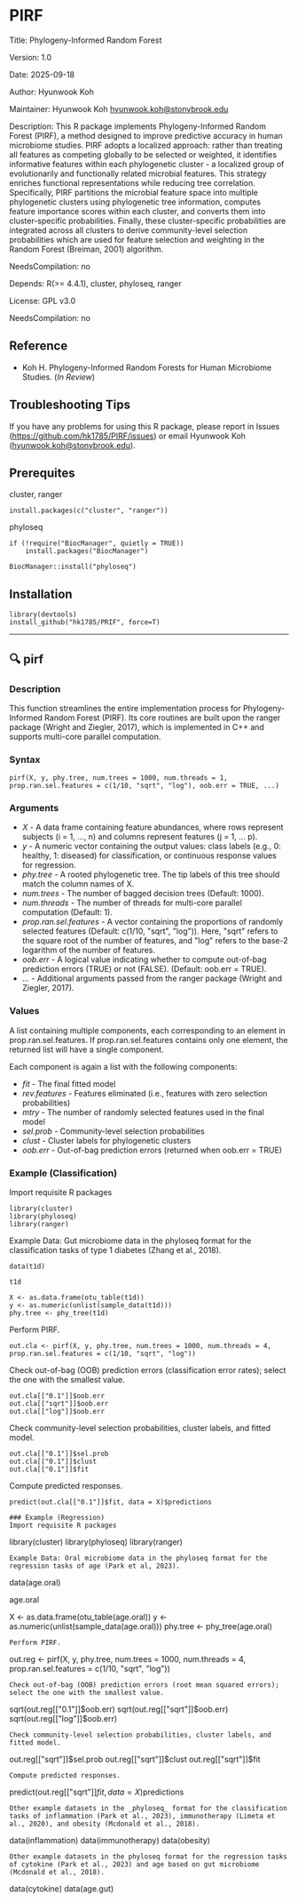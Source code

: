 # PIRF

Title: Phylogeny-Informed Random Forest

Version: 1.0

Date: 2025-09-18

Author: Hyunwook Koh

Maintainer: Hyunwook Koh <hyunwook.koh@stonybrook.edu>

Description: This R package implements Phylogeny-Informed Random Forest (PIRF), a method designed to improve predictive accuracy in human microbiome studies. PIRF adopts a localized approach: rather than treating all features as competing globally to be selected or weighted, it identifies informative features within each phylogenetic cluster - a localized group of evolutionarily and functionally related microbial features. This strategy enriches functional representations while reducing tree correlation. Specifically, PIRF partitions the microbial feature space into multiple phylogenetic clusters using phylogenetic tree information, computes feature importance scores within each cluster, and converts them into cluster-specific probabilities. Finally, these cluster-specific probabilities are integrated across all clusters to derive community-level selection probabilities which are used for feature selection and weighting in the Random Forest (Breiman, 2001) algorithm.

NeedsCompilation: no

Depends: R(>= 4.4.1), cluster, phyloseq, ranger

License: GPL v3.0

NeedsCompilation: no

## Reference

* Koh H. Phylogeny-Informed Random Forests for Human Microbiome Studies. (_In Review_)


## Troubleshooting Tips

If you have any problems for using this R package, please report in Issues (https://github.com/hk1785/PIRF/issues) or email Hyunwook Koh (hyunwook.koh@stonybrook.edu).

## Prerequites

cluster, ranger
```
install.packages(c("cluster", "ranger"))
```
phyloseq
```
if (!require("BiocManager", quietly = TRUE))
    install.packages("BiocManager")

BiocManager::install("phyloseq")
```

## Installation

```
library(devtools)
install_github("hk1785/PRIF", force=T)
```

---------------------------------------------------------------------------------------------------------------------------------------

## :mag: pirf

### Description
This function streamlines the entire implementation process for Phylogeny-Informed Random Forest (PIRF). Its core routines are built upon the ranger package (Wright and Ziegler, 2017), which is implemented in C++ and supports multi-core parallel computation.

### Syntax
```
pirf(X, y, phy.tree, num.trees = 1000, num.threads = 1, prop.ran.sel.features = c(1/10, "sqrt", "log"), oob.err = TRUE, ...)
```

### Arguments
* _X_ - A data frame containing feature abundances, where rows represent subjects (i = 1, ..., n) and columns represent features (j = 1, ... p).
* _y_ - A numeric vector containing the output values: class labels (e.g., 0: healthy, 1: diseased) for classification, or continuous response values for regression.
* _phy.tree_ - A rooted phylogenetic tree. The tip labels of this tree should match the column names of X.
* _num.trees_ - The number of bagged decision trees (Default: 1000).
* _num.threads_ - The number of threads for multi-core parallel computation (Default: 1).
* _prop.ran.sel.features_ - A vector containing the proportions of randomly selected features (Default: c(1/10, "sqrt", "log")). Here, "sqrt" refers to the square root of the number of features, and "log" refers to the base-2 logarithm of the number of features.
* _oob.err_ - A logical value indicating whether to compute out-of-bag prediction errors (TRUE) or not (FALSE). (Default: oob.err = TRUE).
* _..._ - Additional arguments passed from the ranger package (Wright and Ziegler, 2017).

### Values
A list containing multiple components, each corresponding to an element in prop.ran.sel.features. If prop.ran.sel.features contains only one element, the returned list will have a single component.

Each component is again a list with the following components: 
* _fit_ - The final fitted model
* _rev.features_ - Features eliminated (i.e., features with zero selection probabilities)
* _mtry_ - The number of randomly selected features used in the final model
* _sel.prob_ - Community-level selection probabilities
* _clust_ - Cluster labels for phylogenetic clusters
* _oob.err_ - Out-of-bag prediction errors (returned when oob.err = TRUE)

### Example (Classification)
Import requisite R packages
```
library(cluster)
library(phyloseq)
library(ranger)
```
Example Data: Gut microbiome data in the phyloseq format for the classification tasks of type 1 diabetes (Zhang et al., 2018).
```
data(t1d)

t1d

X <- as.data.frame(otu_table(t1d))
y <- as.numeric(unlist(sample_data(t1d)))
phy.tree <- phy_tree(t1d)
```
Perform PIRF.
```
out.cla <- pirf(X, y, phy.tree, num.trees = 1000, num.threads = 4, prop.ran.sel.features = c(1/10, "sqrt", "log"))
```
Check out-of-bag (OOB) prediction errors (classification error rates); select the one with the smallest value.
```
out.cla[["0.1"]]$oob.err
out.cla[["sqrt"]]$oob.err
out.cla[["log"]]$oob.err
```
Check community-level selection probabilities, cluster labels, and fitted model.
```
out.cla[["0.1"]]$sel.prob
out.cla[["0.1"]]$clust
out.cla[["0.1"]]$fit
```
Compute predicted responses.
```
predict(out.cla[["0.1"]]$fit, data = X)$predictions

### Example (Regression)
Import requisite R packages
```
library(cluster)
library(phyloseq)
library(ranger)
```
Example Data: Oral microbiome data in the phyloseq format for the regression tasks of age (Park et al, 2023).
```
data(age.oral)

age.oral

X <- as.data.frame(otu_table(age.oral))
y <- as.numeric(unlist(sample_data(age.oral)))
phy.tree <- phy_tree(age.oral)
```
Perform PIRF.
```
out.reg <- pirf(X, y, phy.tree, num.trees = 1000, num.threads = 4, prop.ran.sel.features = c(1/10, "sqrt", "log"))
```
Check out-of-bag (OOB) prediction errors (root mean squared errors); select the one with the smallest value.
```
sqrt(out.reg[["0.1"]]$oob.err)
sqrt(out.reg[["sqrt"]]$oob.err)
sqrt(out.reg[["log"]]$oob.err)
```
Check community-level selection probabilities, cluster labels, and fitted model.
```
out.reg[["sqrt"]]$sel.prob
out.reg[["sqrt"]]$clust
out.reg[["sqrt"]]$fit
```
Compute predicted responses.
```
predict(out.reg[["sqrt"]]$fit, data = X)$predictions
```
Other example datasets in the _phyloseq_ format for the classification tasks of inflammation (Park et al., 2023), immunotherapy (Limeta et al., 2020), and obesity (Mcdonald et al., 2018).
```
data(inflammation)
data(immunotherapy)
data(obesity)
```
Other example datasets in the phyloseq format for the regression tasks of cytokine (Park et al., 2023) and age based on gut microbiome (Mcdonald et al., 2018).
```
data(cytokine)
data(age.gut)
